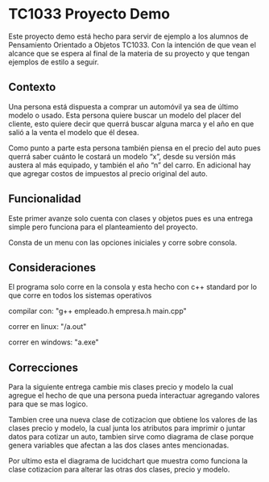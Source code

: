 # TC1033 Proyecto Demo
Este proyecto demo está hecho para servir de ejemplo a los alumnos de Pensamiento Orientado a Objetos TC1033. Con la intención de que vean el alcance que se espera al final de la materia de su proyecto y que tengan ejemplos de estilo a seguir. 

## Contexto

Una persona está dispuesta a comprar un automóvil ya sea de último modelo o usado. Esta persona quiere buscar un modelo del placer del cliente, esto quiere decir que querrá buscar alguna marca y el año en que salió a la venta el modelo que él desea.
 
Como punto a parte esta persona también piensa en el precio del auto pues querrá saber cuánto le costará un modelo “x”, desde su versión más austera al más equipado, y también el año “n” del carro. En adicional hay que agregar costos de impuestos al precio original del auto.


## Funcionalidad
Este primer avanze solo cuenta con clases y objetos pues es una entrega simple pero funciona para el planteamiento del proyecto.
  
Consta de un menu con las opciones iniciales y corre sobre consola.

## Consideraciones
El programa solo corre en la consola y esta hecho con c++ standard por lo que corre en todos los sistemas operativos

compilar con:
    "g++ empleado.h empresa.h main.cpp"
    
 correr en linux:
      "/a.out"
      
 correr en windows:
      "a.exe"
      
## Correcciones
Para la siguiente entrega cambie mis clases precio y modelo la cual agregue el hecho de que una persona pueda interactuar agregando valores para que se mas logico.

Tambien cree una nueva clase de cotizacion que obtiene los valores de las clases precio y modelo, la cual junta los atributos para imprimir o juntar datos para cotizar un auto, tambien sirve como diagrama de clase porque genera variables que afectan a las dos clases antes mencionadas. 

Por ultimo esta el diagrama de lucidchart que muestra como funciona la clase cotizacion para alterar las otras dos clases, precio y modelo.
